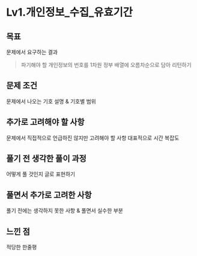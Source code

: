 # Lv1.개인정보_수집_유효기간

## 목표
문제에서 요구하는 결과
> 파기해야 할 개인정보의 번호를 1차원 정부 배열에 오름차순으로 담아 리턴하기 

## 문제 조건
문제에서 나오는 기호 설명 & 기호별 범위

## 추가로 고려해야 할 사항
문제에서 직접적으로 언급하진 않지만 고려해야 할 사항
대표적으로 시간 복잡도

## 풀기 전 생각한 풀이 과정
어떻게 풀 것인지 글로 표현하기

## 풀면서 추가로 고려한 사항
풀기 전에는 생각하지 못한 사항 & 풀면서 실수한 부분

## 느낀 점
적당한 한줄평

